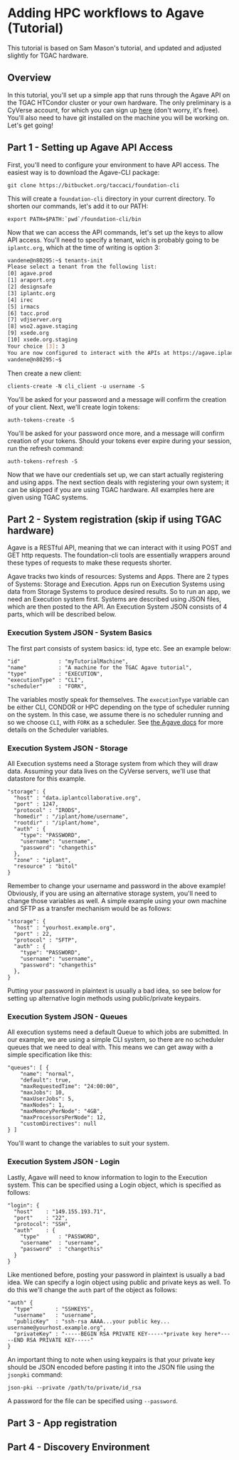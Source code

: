 # Adding HPC workflows to Agave (Tutorial)

This tutorial is based on Sam Mason's tutorial, and updated and adjusted 
slightly for TGAC hardware.

## Overview
In this tutorial, you'll set up a simple app that runs through the Agave API 
on the TGAC HTCondor cluster or your own hardware. The only preliminary is 
a CyVerse account, for which you can sign up 
[here](http://user.iplantcollaborative.org/) (don't worry, it's free). You'll
also need to have git installed on the machine you will be working on. Let's 
get going!
## Part 1 - Setting up Agave API Access
First, you'll need to configure your environment to have API access. The easiest
way is to download the Agave-CLI package: 

`git clone https://bitbucket.org/taccaci/foundation-cli`

This will create a 
`foundation-cli` directory in your current directory. To shorten our commands,
let's add it to our PATH: 

``export PATH=$PATH:`pwd`/foundation-cli/bin`` 

Now that we can access the API commands, let's set up the keys to allow API 
access. You'll need to specify a tenant, wich is probably going to be 
`iplantc.org`, which at the time of writing is option 3:

```bash
vandene@n80295:~$ tenants-init
Please select a tenant from the following list:
[0] agave.prod
[1] araport.org
[2] designsafe
[3] iplantc.org
[4] irec
[5] irmacs
[6] tacc.prod
[7] vdjserver.org
[8] wso2.agave.staging
[9] xsede.org
[10] xsede.org.staging
Your choice [3]: 3
You are now configured to interact with the APIs at https://agave.iplantc.org/
vandene@n80295:~$
```

Then create a new client:

`clients-create -N cli_client -u username -S`

You'll be asked for your password and a message will confirm the creation of 
your client. Next, we'll create login tokens:

`auth-tokens-create -S`

You'll be asked for your password once more, and a message will confirm creation
of your tokens. Should your tokens ever expire during your session, run the 
refresh command:

`auth-tokens-refresh -S`

Now that we have our credentials set up, we can start actually registering and 
using apps. The next section deals with registering your own system; it can be
skipped if you are using TGAC hardware. All examples here are given using TGAC
systems.
## Part 2 - System registration (skip if using TGAC hardware)
Agave is a RESTful API, meaning that we can interact with it using POST and GET
http requests. The foundation-cli tools are essentially wrappers around these 
types of requests to make these requests shorter.

Agave tracks two kinds of resources: Systems and Apps. There are 2 types of
Systems: Storage and Execution. Apps run on Execution Systems using data from
Storage Systems to produce desired results. So to run an app, we need an 
Execution system first. Systems are described using JSON files, which are then
posted to the API. An Execution System JSON consists of 4 parts, which will be
described below.
### Execution System JSON - System Basics
The first part consists of system basics: id, type etc. See an example below:

```
"id"            : "myTutorialMachine",
"name"          : "A machine for the TGAC Agave tutorial",
"type"          : "EXECUTION",
"executionType" : "CLI",
"scheduler"     : "FORK",
```

The variables mostly speak for themselves. The `executionType` variable can be
either CLI, CONDOR or HPC depending on the type of scheduler running on the
system. In this case, we assume there is no scheduler running and so we choose
`CLI`, with `FORK` as a scheduler. See [the Agave docs](http://agaveapi.co/documentation/tutorials/system-management-tutorial/#execution-systems)
for more details on the Scheduler variables.
### Execution System JSON - Storage
All Execution systems need a Storage system from which they will draw data.
Assuming your data lives on the CyVerse servers, we'll use that datastore for 
this example. 

```
"storage": {
  "host" : "data.iplantcollaborative.org",
  "port" : 1247,
  "protocol" : "IRODS",
  "homedir" : "/iplant/home/username",
  "rootdir" : "/iplant/home",
  "auth" : {
    "type": "PASSWORD",
    "username": "username",
    "password": "changethis"
  },
  "zone" : "iplant",
  "resource" : "bitol"
}
```

Remember to change your username and password in the above example! Obviously,
if you are using an alternative storage system, you'll need to change those 
variables as well. A simple example using your own machine and SFTP as a transfer
mechanism would be as follows:

```
"storage": {                                                                    
  "host" : "yourhost.example.org",                                      
  "port" : 22,                                                                
  "protocol" : "SFTP",                                                         
  "auth" : {                                                                    
    "type": "PASSWORD",                                                         
    "username": "username",                                                     
    "password": "changethis"                                                    
  },                                                                            
}     
```

Putting your password in plaintext is usually a bad idea, so see below for setting
up alternative login methods using public/private keypairs.
### Execution System JSON - Queues
All execution systems need a default Queue to which jobs are submitted. In our
example, we are using a simple CLI system, so there are no scheduler queues that
we need to deal with. This means we can get away with a simple specification like
this:

```
"queues": [ { 
    "name": "normal", 
    "default": true,
    "maxRequestedTime": "24:00:00",
    "maxJobs": 10, 
    "maxUserJobs": 5, 
    "maxNodes": 1,
    "maxMemoryPerNode": "4GB", 
    "maxProcessorsPerNode": 12,
    "customDirectives": null 
} ]
```

You'll want to change the variables to suit your system.
### Execution System JSON - Login
Lastly, Agave will need to know information to login to the Execution system. 
This can be specified using a Login object, which is specified as follows:

```
"login": {
  "host"    : "149.155.193.71",
  "port"    : "22",
  "protocol": "SSH",
  "auth"    : {
    "type"      : "PASSWORD",
    "username"  : "username",
    "password"  : "changethis"
  }
}
```

Like mentioned before, posting your password in plaintext is usually a bad idea.
We can specify a login object using public and private keys as well. To do this
we'll change the `auth` part of the object as follows:
```
"auth" {
  "type"       : "SSHKEYS",
  "username"   : "username",
  "publicKey"  : "ssh-rsa AAAA...your public key... username@yourhost.example.org",
  "privateKey" : "-----BEGIN RSA PRIVATE KEY-----*private key here*-----END RSA PRIVATE KEY-----"
}
```

An important thing to note when using keypairs is that your private key should
be JSON encoded before pasting it into the JSON file using the `jsonpki` command:

`json-pki --private /path/to/private/id_rsa`

A password for the file can be specified using `--password`. 

## Part 3 - App registration
## Part 4 - Discovery Environment
